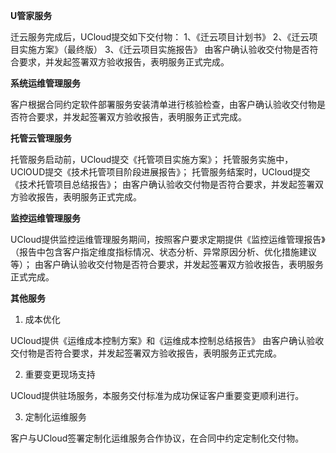 **U管家服务**

迁云服务完成后，UCloud提交如下交付物：
1、《迁云项目计划书》
2、《迁云项目实施方案》（最终版）
3、《迁云项目实施报告》
由客户确认验收交付物是否符合要求，并发起签署双方验收报告，表明服务正式完成。

**系统运维管理服务**

客户根据合同约定软件部署服务安装清单进行核验检查，由客户确认验收交付物是否符合要求，并发起签署双方验收报告，表明服务正式完成。

**托管云管理服务**

托管服务启动前，UCloud提交《托管项目实施方案》；
托管服务实施中，UClOUD提交《技术托管项目阶段进展报告》；
托管服务结案时，UCloud提交《技术托管项目总结报告》；
由客户确认验收交付物是否符合要求，并发起签署双方验收报告，表明服务正式完成。

**监控运维管理服务**

UCloud提供监控运维管理服务期间，按照客户要求定期提供《监控运维管理报告》（报告中包含客户指定维度指标情况、状态分析、异常原因分析、优化措施建议等）；
由客户确认验收交付物是否符合要求，并发起签署双方验收报告，表明服务正式完成。

**其他服务**

1. 成本优化

UCloud提供《运维成本控制方案》和《运维成本控制总结报告》
由客户确认验收交付物是否符合要求，并发起签署双方验收报告，表明服务正式完成。

2. 重要变更现场支持

UCloud提供驻场服务，本服务交付标准为成功保证客户重要变更顺利进行。

3. 定制化运维服务

客户与UCloud签署定制化运维服务合作协议，在合同中约定定制化交付物。